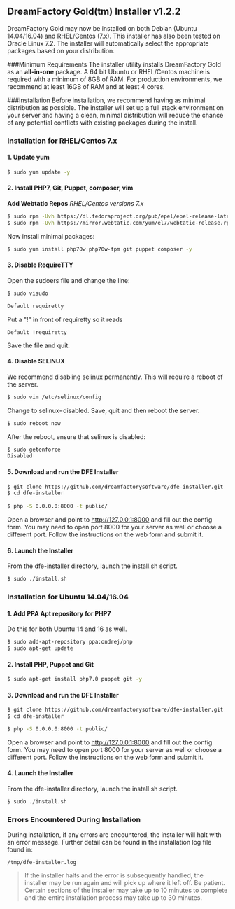 ## DreamFactory Gold(tm) Installer v1.2.2

DreamFactory Gold may now be installed on both Debian (Ubuntu 14.04/16.04) and RHEL/Centos (7.x). This installer has also been tested on Oracle Linux 7.2. The installer will automatically select the appropriate packages based on your distribution.

###Minimum Requirements
The installer utility installs DreamFactory Gold as an **all-in-one** package. A 64 bit Ubuntu or RHEL/Centos machine is required with a minimum of 8GB of RAM. For production environments, we recommend at least 16GB of RAM and at least 4 cores.

###Installation
Before installation, we recommend having as minimal distribution as possible. The installer will set up a full stack environment on your server and having a clean, minimal distribution will reduce the chance of any potential conflicts with existing packages during the install.

### Installation for RHEL/Centos 7.x

#### 1. Update yum

```bash
$ sudo yum update -y
```
#### 2. Install PHP7, Git, Puppet, composer, vim

__Add Webtatic Repos__
_RHEL/Centos versions 7.x_
```bash
$ sudo rpm -Uvh https://dl.fedoraproject.org/pub/epel/epel-release-latest-7.noarch.rpm
$ sudo rpm -Uvh https://mirror.webtatic.com/yum/el7/webtatic-release.rpm
```

Now install minimal packages:
```bash
$ sudo yum install php70w php70w-fpm git puppet composer -y
```

#### 3. Disable RequireTTY
Open the sudoers file and change the line:
```bash
$ sudo visudo

Default requiretty 
```
Put a "!" in front of requiretty so it reads
```
Default !requiretty
```
Save the file and quit.

#### 4. Disable SELINUX	
We recommend disabling selinux permanently. This will require a reboot of the server.
```bash
$ sudo vim /etc/selinux/config
```
Change to selinux=disabled. Save, quit and then reboot the server.
```bash
$ sudo reboot now
```
After the reboot, ensure that selinux is disabled:
```bash
$ sudo getenforce
Disabled
```
#### 5. Download and run the DFE Installer
```bash
$ git clone https://github.com/dreamfactorysoftware/dfe-installer.git
$ cd dfe-installer
    
$ php -S 0.0.0.0:8000 -t public/
```
Open a browser and point to http://127.0.0.1:8000 and fill out the config form. You may need to open port 8000 for your server as well or choose a different port.
Follow the instructions on the web form and submit it.

#### 6. Launch the Installer
From the dfe-installer directory, launch the install.sh script. 
```bash
$ sudo ./install.sh
```

### Installation for Ubuntu 14.04/16.04

#### 1. Add PPA Apt repository for PHP7
Do this for both Ubuntu 14 and 16 as well.
```bash
$ sudo add-apt-repository ppa:ondrej/php
$ sudo apt-get update
```
#### 2. Install PHP, Puppet and Git
```bash
$ sudo apt-get install php7.0 puppet git -y
```
#### 3. Download and run the DFE Installer
```bash
$ git clone https://github.com/dreamfactorysoftware/dfe-installer.git
$ cd dfe-installer

$ php -S 0.0.0.0:8000 -t public/
```
Open a browser and point to http://127.0.0.1:8000 and fill out the config form. You may need to open port 8000 for your server as well or choose a different port.
Follow the instructions on the web form and submit it.

#### 4. Launch the Installer
From the dfe-installer directory, launch the install.sh script. 
```bash
$ sudo ./install.sh
```

### Errors Encountered During Installation
During installation, if any errors are encountered, the installer will halt with an error message. Further detail can be found in the installation log file found in:
```
/tmp/dfe-installer.log
```
> If the installer halts and the error is subsequently handled, the installer may be run again and will pick up where it left off. 
> Be patient. Certain sections of the installer may take up to 10 minutes to complete and the entire installation process may take up to 
> 30 minutes.

